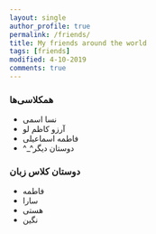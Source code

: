 ```yaml
---
layout: single
author_profile: true
permalink: /friends/
title: My friends around the world
tags: [friends]
modified: 4-10-2019
comments: true
---
```


### همکلاسی‌ها
* نسا اسمی
* آرزو کاظم لو
* فاطمه اسماعیلی
* ^_^دوستان دیگر 
### دوستان کلاس زبان
* فاطمه
* سارا
* هستی
* نگین

